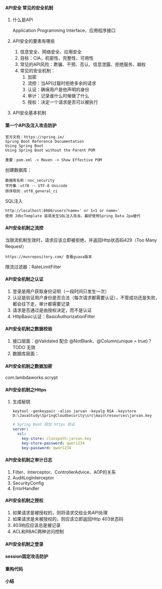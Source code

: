 ####  API安全 常见的安全机制

1. 什么是API

    Application Programming Interface，应用程序接口

2. API安全的要素有哪些

   1. 信息安全、网络安全、应用安全
   2. 目标：CIA，机密性、完整性、可用性
   3. 常见的API风险：欺骗、干预、否认、信息泄露、拒绝服务、越权
   4. 常见的安全机制：
      1. 加密
      2. 流控：当API过载时拒绝多余的请求
      3. 认证：确保用户是他声明的身份
      4. 审计：记录谁什么时候做了什么
      5. 授权：决定一个请求是否可以被执行

3. API安全基本机制

####  第一个API及注入攻击防护

```
官方文档：https://spring.io/
Spring Boot Reference Documentation
Using Spring Boot
Using Spring Boot without the Parent POM
```

```
重要：pom.xml -> Maven -> Show Effective POM
```

创建数据库：

```
数据库名称：noc_security
字符集：utf8 -- UTF-8 Unicode
排序规则：utf8_general_ci
```

SQL注入

```
http://localhost:8080/users?name=' or 1=1 or name='
使用 JdbcTemplate 容易发生SQL注入攻击，最好使用Spring Data Jpa替代
```

####  API安全机制之流控

当限流机制生效时，请求应该立即被拒绝，并返回Http状态码429（Too Many Request）

```
https://mvnrepository.com/ 查看guava版本
```

限流过滤器：RateLimitFilter

####  API安全机制之认证

1. 登录是用户获取身份证明（一段时间只发生一次）
2. 认证是验证用户身份是否合法（每次请求都需要认证），不管成功还是失败，都会往下走，审计都需要记录
3. 请求是否通过是由授权决定，而不是认证
4. HttpBasic认证：BasicAuthorizationFilter

####  API安全机制之数据校验

1. 接口层面：@Validated 配合 @NotBlank、@Column(unique = true)？ TODO 无效
2. 数据库层面：

####  API安全机制之数据加密

com.lambdaworks.scrypt

####  API安全机制之Https

1. 生成秘钥

   ```shell
   keytool -genkeypair -alias jarvan -keyalg RSA -keystore D:\JavaStudy\SpringCloudSecurity\src\main\resources\jarvan.key
   ```

   ```yml
   # Spring Boot 层加 https 验证
   server:
     ssl:
       key-store: classpath:jarvan.key
       key-store-password: qwer1234
       key-password: qwer1234
   ```

####  API安全机制之审计日志

1. Filter、Interceptor、ControllerAdvice、AOP的关系
2. AuditLogInterceptor
3. SecurityConfig
4. ErrorHandler

####  API安全机制之授权

1. 如果请求是被授权的，则将请求交给业务API处理
2. 如果请求是未被授权的，则应该立即返回Http 403状态码
3. 403响应应该总是被记录
4. ACL和RBAC两种访问控制

####  API安全机制之登录

####  session固定攻击防护

####  重构代码

####  小结